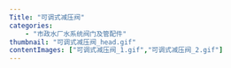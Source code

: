 ```yaml
---
Title: "可调式减压阀"
categories:
    - "市政水厂水系统阀门及管配件"
thumbnail: "可调式减压阀_head.gif"
contentImages: ["可调式减压阀_1.gif","可调式减压阀_2.gif"]
---
```

